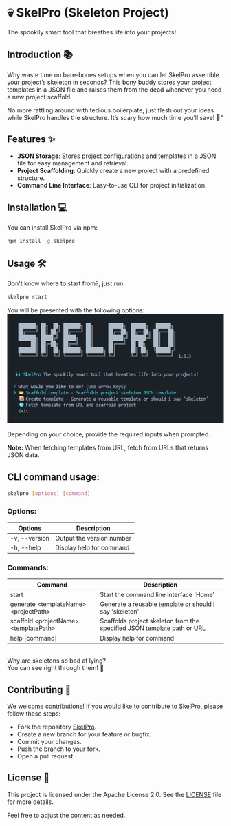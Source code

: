 # 💀 SkelPro (Skeleton Project)
The spookily smart tool that breathes life into your projects!

## Introduction 📚
Why waste time on bare-bones setups when you can let SkelPro assemble your project’s skeleton in seconds? This bony buddy stores your project templates in a JSON file and raises them from the dead whenever you need a new project scaffold.

No more rattling around with tedious boilerplate, just flesh out your ideas while SkelPro handles the structure. It’s scary how much time you’ll save! 👻"

## Features ✨
- **JSON Storage**: Stores project configurations and templates in a JSON file for easy management and retrieval.
- **Project Scaffolding**: Quickly create a new project with a predefined structure.
- **Command Line Interface**: Easy-to-use CLI for project initialization.

## Installation 💻
You can install SkelPro via npm:

```bash
npm install -g skelpro
```
## Usage 🛠️
Don't know where to start from?, just run:

```bash
skelpro start
```
You will be presented with the following options:
<img src="./Snapshot.PNG" />


Depending on your choice, provide the required inputs when prompted.

**Note:** When fetching templates from URL, fetch from URLs that returns JSON data.

## CLI command usage: 
```sh
skelpro [options] [command]
```

### Options:

| Options         | Description               |
| --------------- | ------------------------- |
| -v, --version   | Output the version number |
| -h, --help      | Display help for command  |

### Commands:
| Command                                        | Description                                                             |
| ---------------------------------------------- | ----------------------------------------------------------------------- | 
| start                                          | Start the command line interface 'Home'                                 | 
| generate \<templateName> \<projectPath>     | Generate a reusable template or should i say 'skeleton'                 | 
| scaffold \<projectName> \<templatePath>                | Scaffolds project skeleton from the specified JSON template path or URL | 
| help [command]                                 | Display help for command                                                |  

<br />
Why are skeletons so bad at lying?<br />
You can see right through them! 🤷

## Contributing 🤝
We welcome contributions! If you would like to contribute to SkelPro, please follow these steps:

- Fork the repository [SkelPro](https://www.github.com/SkelPro/skelpro).
- Create a new branch for your feature or bugfix.
- Commit your changes.
- Push the branch to your fork.
- Open a pull request.
  
## License 📜
This project is licensed under the Apache License 2.0. See the [LICENSE](LICENSE) file for more details.

Feel free to adjust the content as needed.
